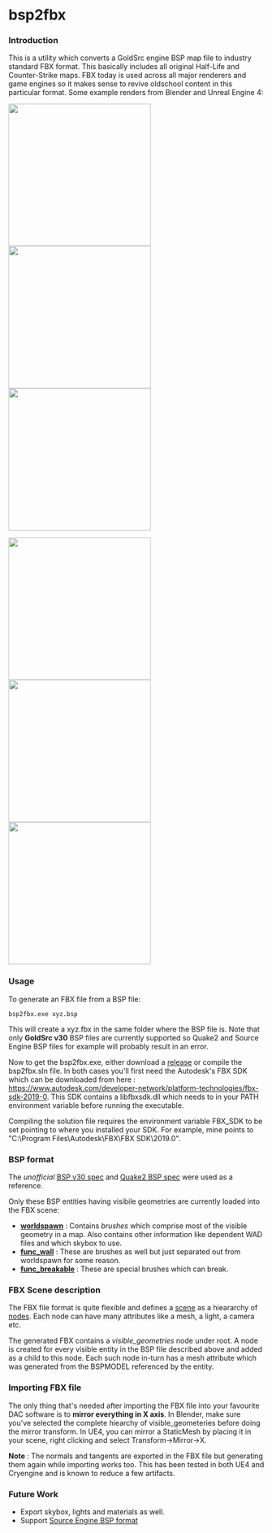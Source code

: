 # bsp2fbx

### Introduction

This is a utility which converts a GoldSrc engine BSP map file to industry standard FBX format. This basically includes all original Half-Life and Counter-Strike maps. FBX today is used across all major renderers and game engines so it makes sense to revive oldschool content in this particular format. Some example renders from Blender and Unreal Engine 4:

<img src="https://github.com/pdsharma0/bsp2fbx/blob/master/images/blender/RPR_aztec_11.png?raw=true" width="280"> <img src="https://github.com/pdsharma0/bsp2fbx/blob/master/images/blender/RPR_dust_2.png?raw=true" width="280"> <img src="https://github.com/pdsharma0/bsp2fbx/blob/master/images/blender/RPR_inferno_1.png?raw=true" width="280">

<img src="https://github.com/pdsharma0/bsp2fbx/blob/master/images/ue4/cstrike_italy.png?raw=true" width="280"> <img src="https://github.com/pdsharma0/bsp2fbx/blob/master/images/ue4/hl_bootcamp.png?raw=true" width="280"> <img src="https://github.com/pdsharma0/bsp2fbx/blob/master/images/ue4/cstrike_office.png?raw=true" width="280">

### Usage

To generate an FBX file from a BSP file:

```
bsp2fbx.exe xyz.bsp
```

This will create a xyz.fbx in the same folder where the BSP file is. Note that only **GoldSrc v30** BSP files are currently supported so Quake2 and Source Engine BSP files for example will probably result in an error.

Now to get the bsp2fbx.exe, either download a [release](https://github.com/pdsharma0/bsp2fbx/releases) or compile the bsp2fbx.sln file. In both cases you'll first need the Autodesk's FBX SDK which can be downloaded from here : https://www.autodesk.com/developer-network/platform-technologies/fbx-sdk-2019-0. This SDK contains a libfbxsdk.dll which needs to in your PATH environment variable before running the executable.

Compiling the solution file requires the environment variable FBX_SDK to be set pointing to where you installed your SDK. For example, mine points to "C:\Program Files\Autodesk\FBX\FBX SDK\2019.0".

### BSP format

The *unofficial* [BSP v30 spec](http://hlbsp.sourceforge.net/index.php?content=bspdef) and [Quake2 BSP spec](http://www.flipcode.com/archives/Quake_2_BSP_File_Format.shtml) were used as a reference.

Only these BSP entities having visibile geometries are currently loaded into the FBX scene:
* [**worldspawn**](https://developer.valvesoftware.com/wiki/Worldspawn) : Contains *brushes* which comprise most of the visible geometry in a map. Also contains other information like dependent WAD files and which skybox to use. 
* [**func_wall**](https://developer.valvesoftware.com/wiki/Func_wall) : These are brushes as well but just separated out from worldspawn for some reason.
* [**func_breakable**](https://developer.valvesoftware.com/wiki/Func_breakable) : These are special brushes which can break.

### FBX Scene description

The FBX file format is quite flexible and defines a [scene](https://help.autodesk.com/view/FBX/2017/ENU/?guid=__files_GUID_4F644045_380D_4B75_A2A3_D39DDE53BEDD_htm) as a hieararchy of [nodes](https://help.autodesk.com/view/FBX/2017/ENU/?guid=__files_GUID_02CF7021_71FF_4F31_A072_291EF86CCA5A_htm). Each node can have many attributes like a mesh, a light, a camera etc. 

The generated FBX contains a *visible_geometries* node under root. A node is created for every visible entity in the BSP file described above and added as a child to this node. Each such node in-turn has a mesh attribute which was generated from the BSPMODEL referenced by the entity.

### Importing FBX file

The only thing that's needed after importing the FBX file into your favourite DAC software is to **mirror everything in X axis**. In Blender, make sure you've selected the complete hiearchy of visible_geometeries before doing the mirror transform. In UE4, you can mirror a StaticMesh by placing it in your scene, right clicking and select Transform->Mirror->X. 

**Note** : The normals and tangents are exported in the FBX file but generating them again while importing works too. This has been tested in both UE4 and Cryengine and is known to reduce a few artifacts.

### Future Work

* Export skybox, lights and materials as well.
* Support [Source Engine BSP format](http://bagthorpe.org/bob/cofrdrbob/bspformat.html)